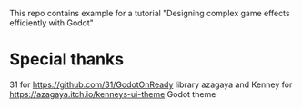 This repo contains example for a tutorial "Designing complex game effects efficiently with Godot"

# Special thanks

31 for https://github.com/31/GodotOnReady library
azagaya and Kenney for https://azagaya.itch.io/kenneys-ui-theme Godot theme
